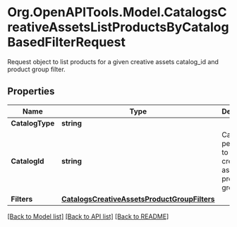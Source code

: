 # Org.OpenAPITools.Model.CatalogsCreativeAssetsListProductsByCatalogBasedFilterRequest
Request object to list products for a given creative assets catalog_id and product group filter.

## Properties

Name | Type | Description | Notes
------------ | ------------- | ------------- | -------------
**CatalogType** | **string** |  | 
**CatalogId** | **string** | Catalog id pertaining to the creative assets product group. | 
**Filters** | [**CatalogsCreativeAssetsProductGroupFilters**](CatalogsCreativeAssetsProductGroupFilters.md) |  | 

[[Back to Model list]](../README.md#documentation-for-models) [[Back to API list]](../README.md#documentation-for-api-endpoints) [[Back to README]](../README.md)

